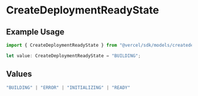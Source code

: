 # CreateDeploymentReadyState

## Example Usage

```typescript
import { CreateDeploymentReadyState } from "@vercel/sdk/models/createdeploymentop.js";

let value: CreateDeploymentReadyState = "BUILDING";
```

## Values

```typescript
"BUILDING" | "ERROR" | "INITIALIZING" | "READY"
```